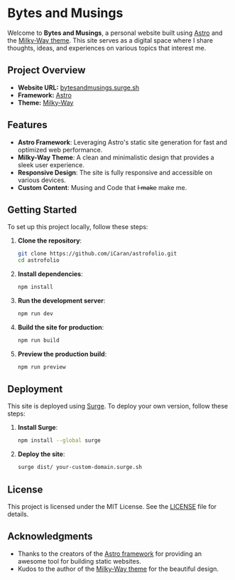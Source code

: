 # Bytes and Musings

Welcome to **Bytes and Musings**, a personal website built using [Astro](https://astro.build/) and the [Milky-Way theme](https://github.com/ttomczak3/Milky-Way). This site serves as a digital space where I share thoughts, ideas, and experiences on various topics that interest me.

## Project Overview

- **Website URL:** [bytesandmusings.surge.sh](http://bytesandmusings.surge.sh/)
- **Framework:** [Astro](https://astro.build/)
- **Theme:** [Milky-Way](https://github.com/ttomczak3/Milky-Way)

## Features

- **Astro Framework**: Leveraging Astro's static site generation for fast and optimized web performance.
- **Milky-Way Theme**: A clean and minimalistic design that provides a sleek user experience.
- **Responsive Design**: The site is fully responsive and accessible on various devices.
- **Custom Content**: Musing and Code that ~~I make~~ make me.

## Getting Started

To set up this project locally, follow these steps:

1. **Clone the repository**:
   ```bash
   git clone https://github.com/iCaran/astrofolio.git
   cd astrofolio
   ```

2. **Install dependencies**:
   ```bash
   npm install
   ```

3. **Run the development server**:
   ```bash
   npm run dev
   ```

4. **Build the site for production**:
   ```bash
   npm run build
   ```

5. **Preview the production build**:
   ```bash
   npm run preview
   ```

## Deployment

This site is deployed using [Surge](https://surge.sh/). To deploy your own version, follow these steps:

1. **Install Surge**:
   ```bash
   npm install --global surge
   ```

2. **Deploy the site**:
   ```bash
   surge dist/ your-custom-domain.surge.sh
   ```

## License

This project is licensed under the MIT License. See the [LICENSE](./LICENSE) file for details.

## Acknowledgments

- Thanks to the creators of the [Astro framework](https://astro.build/) for providing an awesome tool for building static websites.
- Kudos to the author of the [Milky-Way theme](https://github.com/ttomczak3/Milky-Way) for the beautiful design.

